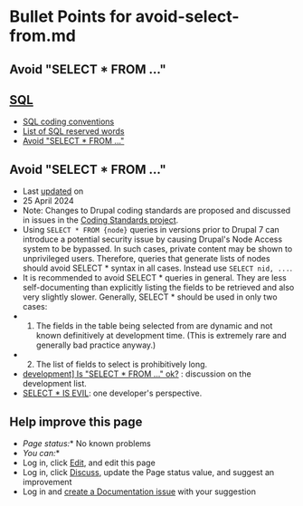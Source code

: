 # Bullet Points for avoid-select-from.md


## Avoid "SELECT * FROM ..."

## [SQL](/docs/develop/standards/sql)
- [SQL coding conventions](/docs/develop/standards/sql/sql-coding-conventions)
- [List of SQL reserved words](/docs/develop/coding-standards/list-of-sql-reserved-words)
- [Avoid "SELECT \* FROM ..."](/docs/develop/coding-standards/avoid-select-from)

## Avoid "SELECT \* FROM ..."
- Last [updated](/node/374660/discuss) on
- 25 April 2024
- Note: Changes to Drupal coding standards are proposed and discussed in issues in the [Coding Standards project](/project/coding_standards).
- Using `SELECT * FROM {node}` queries in versions prior to Drupal 7 can introduce a potential security issue by causing Drupal's Node Access system to be bypassed. In such cases, private content may be shown to unprivileged users. Therefore, queries that generate lists of nodes should avoid SELECT \* syntax in all cases. Instead use `SELECT nid, ...`.
- It is recommended to avoid SELECT \* queries in general. They are less self-documenting than explicitly listing the fields to be retrieved and also very slightly slower. Generally, SELECT \* should be used in only two cases:
- 1.  The fields in the table being selected from are dynamic and not known definitively at development time. (This is extremely rare and generally bad practice anyway.)
- 2.  The list of fields to select is prohibitively long.
- [development\] Is "SELECT \* FROM ..." ok?](http://lists.drupal.org/pipermail/development/2009-February/thread.html#31953) : discussion on the development list.
- [SELECT \* IS EVIL](//www.parseerror.com/sql/select*isevil.html): one developer's perspective.

## Help improve this page
- *Page status:** No known problems
- *You can:**
- Log in, click [Edit](/node/374660/edit), and edit this page
- Log in, click [Discuss](/node/374660/discuss), update the Page status value, and suggest an improvement
- Log in and [create a Documentation issue](/node/add/project-issue/documentation?title=Suggestion%20for%3A%20%28374660%29%20Avoid%20%22SELECT%20%2A%20FROM%20...%22) with your suggestion